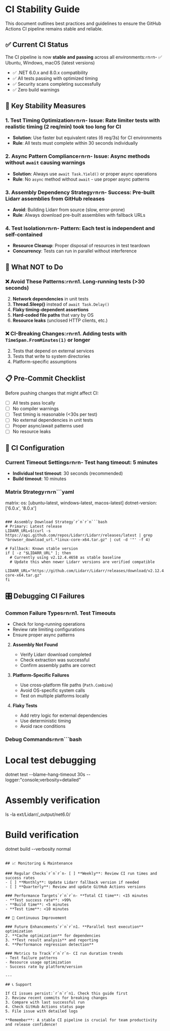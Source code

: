 # CI Stability Guide

This document outlines best practices and guidelines to ensure the GitHub Actions CI pipeline remains stable and reliable.

## ✅ Current CI Status

The CI pipeline is now **stable and passing** across all environments:`r`n`r`n- ✅ Ubuntu, Windows, macOS (latest versions)
- ✅ .NET 6.0.x and 8.0.x compatibility
- ✅ All tests passing with optimized timing
- ✅ Security scans completing successfully
- ✅ Zero build warnings

## 🎯 Key Stability Measures

### 1. **Test Timing Optimization**`r`n`r`n- **Issue**: Rate limiter tests with realistic timing (2 req/min) took too long for CI
- **Solution**: Use faster but equivalent rates (6 req/3s) for CI environments
- **Rule**: All tests must complete within 30 seconds individually

### 2. **Async Pattern Compliance**`r`n`r`n- **Issue**: Async methods without `await` causing warnings
- **Solution**: Always use `await Task.Yield()` or proper async operations
- **Rule**: No `async` method without `await` - use proper async patterns

### 3. **Assembly Dependency Strategy**`r`n`r`n- **Success**: Pre-built Lidarr assemblies from GitHub releases
- **Avoid**: Building Lidarr from source (slow, error-prone)
- **Rule**: Always download pre-built assemblies with fallback URLs

### 4. **Test Isolation**`r`n`r`n- **Pattern**: Each test is independent and self-contained
- **Resource Cleanup**: Proper disposal of resources in test teardown
- **Concurrency**: Tests can run in parallel without interference

## 🚫 What NOT to Do

### ❌ **Avoid These Patterns:**`r`n`r`n1. **Long-running tests** (>30 seconds)
2. **Network dependencies** in unit tests
3. **Thread.Sleep()** instead of `await Task.Delay()`
4. **Flaky timing-dependent assertions**
5. **Hard-coded file paths** that vary by OS
6. **Resource leaks** (unclosed HTTP clients, etc.)

### ❌ **CI-Breaking Changes:**`r`n`r`n1. Adding tests with `TimeSpan.FromMinutes(1)` or longer
2. Tests that depend on external services
3. Tests that write to system directories
4. Platform-specific assumptions

## 📋 Pre-Commit Checklist

Before pushing changes that might affect CI:

- [ ] All tests pass locally
- [ ] No compiler warnings
- [ ] Test timing is reasonable (<30s per test)
- [ ] No external dependencies in unit tests
- [ ] Proper async/await patterns used
- [ ] No resource leaks

## 🔧 CI Configuration

### Current Timeout Settings`r`n`r`n- **Test hang timeout**: 5 minutes
- **Individual test timeout**: 30 seconds (recommended)
- **Build timeout**: 10 minutes

### Matrix Strategy`r`n`r`n```yaml
matrix:
  os: [ubuntu-latest, windows-latest, macos-latest]
  dotnet-version: ['6.0.x', '8.0.x']
```

### Assembly Download Strategy`r`n`r`n```bash
# Primary: Latest release
LIDARR_URL=$(curl -s https://api.github.com/repos/Lidarr/Lidarr/releases/latest | grep "browser_download_url.*linux-core-x64.tar.gz" | cut -d '"' -f 4)

# Fallback: Known stable version  
if [ -z "$LIDARR_URL" ]; then
  # Currently using v2.12.4.4658 as stable baseline
  # Update this when newer Lidarr versions are verified compatible
  LIDARR_URL="https://github.com/Lidarr/Lidarr/releases/download/v2.12.4.4658/Lidarr.master.2.12.4.4658.linux-core-x64.tar.gz"
fi
```

## 🎛️ Debugging CI Failures

### Common Failure Types`r`n`r`n1. **Test Timeouts**
   - Check for long-running operations
   - Review rate limiting configurations
   - Ensure proper async patterns

2. **Assembly Not Found**
   - Verify Lidarr download completed
   - Check extraction was successful
   - Confirm assembly paths are correct

3. **Platform-Specific Failures**
   - Use cross-platform file paths (`Path.Combine`)
   - Avoid OS-specific system calls
   - Test on multiple platforms locally

4. **Flaky Tests**
   - Add retry logic for external dependencies
   - Use deterministic timing
   - Avoid race conditions

### Debug Commands`r`n`r`n```bash
# Local test debugging
dotnet test --blame-hang-timeout 30s --logger:"console;verbosity=detailed"

# Assembly verification
ls -la ext/Lidarr/_output/net6.0/

# Build verification
dotnet build --verbosity normal
```

## 📈 Monitoring & Maintenance

### Regular Checks`r`n`r`n- [ ] **Weekly**: Review CI run times and success rates
- [ ] **Monthly**: Update Lidarr fallback version if needed
- [ ] **Quarterly**: Review and update GitHub Actions versions

### Performance Targets`r`n`r`n- **Total CI time**: <15 minutes
- **Test success rate**: >99%
- **Build time**: <5 minutes
- **Test time**: <10 minutes

## 🔄 Continuous Improvement

### Future Enhancements`r`n`r`n1. **Parallel test execution** optimization
2. **Cache optimization** for dependencies
3. **Test result analysis** and reporting
4. **Performance regression detection**

### Metrics to Track`r`n`r`n- CI run duration trends
- Test failure patterns
- Resource usage optimization
- Success rate by platform/version

---

## 📞 Support

If CI issues persist:`r`n`r`n1. Check this guide first
2. Review recent commits for breaking changes
3. Compare with last successful run
4. Check GitHub Actions status page
5. File issue with detailed logs

**Remember**: A stable CI pipeline is crucial for team productivity and release confidence!
